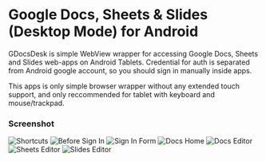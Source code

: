 # Google Docs, Sheets & Slides (Desktop Mode) for Android
GDocsDesk is simple WebView wrapper for accessing Google Docs, Sheets and Slides web-apps on Android Tablets. Credential for auth is separated from Android google account, so you should sign in manually inside apps.

This apps is only simple browser wrapper without any extended touch support, and only reccommended for tablet with keyboard and mouse/trackpad.

### Screenshot
![Shortcuts](docs/s1.png)
![Before Sign In](docs/s2.png)
![Sign In Form](docs/s3.png)
![Docs Home](docs/s4.png)
![Docs Editor](docs/s5.png)
![Sheets Editor](docs/s6.png)
![Slides Editor](docs/s7.png)
